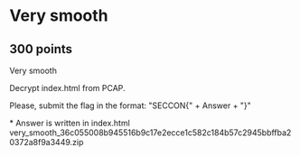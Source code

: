 # Very smooth
## 300 points
Very smooth

Decrypt index.html from PCAP.

Please, submit the flag in the format: "SECCON{" + Answer + "}"

\* Answer is written in index.html
very_smooth_36c055008b945516b9c17e2ecce1c582c184b57c2945bbffba20372a8f9a3449.zip
